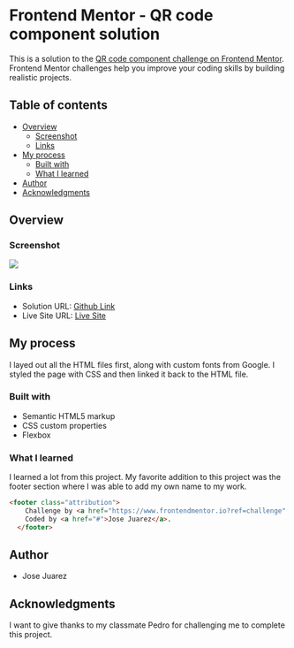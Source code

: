 # Frontend Mentor - QR code component solution

This is a solution to the [QR code component challenge on Frontend Mentor](https://www.frontendmentor.io/challenges/qr-code-component-iux_sIO_H). Frontend Mentor challenges help you improve your coding skills by building realistic projects. 

## Table of contents

- [Overview](#overview)
  - [Screenshot](#screenshot)
  - [Links](#links)
- [My process](#my-process)
  - [Built with](#built-with)
  - [What I learned](#what-i-learned)
- [Author](#author)
- [Acknowledgments](#acknowledgments)

## Overview

### Screenshot

![](./screenshot.jpg)

### Links

- Solution URL: [Github Link](https://github.com/juarezjosedev/qr-scanner)
- Live Site URL: [Live Site](https://github.com/juarezjosedev/qr-scanner)

## My process

I layed out all the HTML files first, along with custom fonts from Google. I styled the page with CSS and then linked it back to the HTML file.

### Built with

- Semantic HTML5 markup
- CSS custom properties
- Flexbox

### What I learned

I learned a lot from this project. My favorite addition to this project was the footer section where I was able to add my own name to my work.

```html
<footer class="attribution">
    Challenge by <a href="https://www.frontendmentor.io?ref=challenge" target="_blank">Frontend Mentor</a>. 
    Coded by <a href="#">Jose Juarez</a>.
  </footer>
```

## Author

- Jose Juarez

## Acknowledgments

I want to give thanks to my classmate Pedro for challenging me to complete this project.